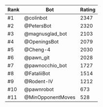 Rank|Bot|Rating
---|---|---
#1|@colinbot|2347
#2|@PetersBot|2320
#3|@magnusglad_bot|2103
#4|@OpeningsBot|2079
#5|@Cheng-4|2030
#6|@pawn_git|2028
#7|@pawnocchio_bot|1727
#8|@FataliiBot|1514
#9|@Rodent-IV|1212
#10|@pawnrobot|673
#11|@MinOpponentMoves|528
